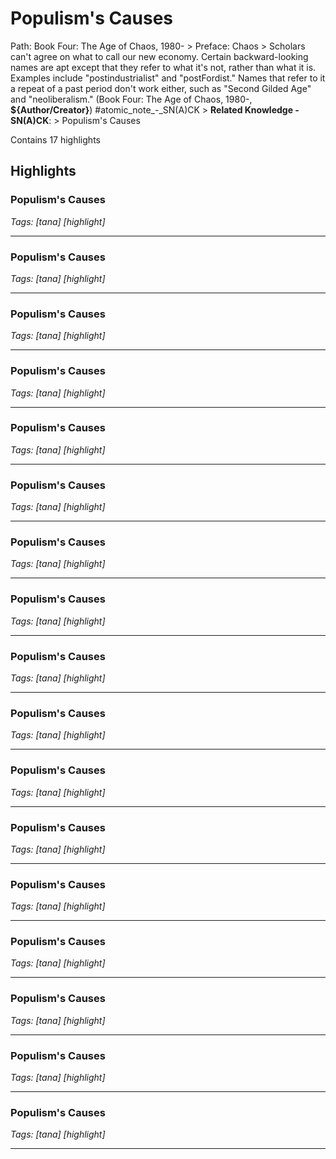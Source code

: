 # Populism's Causes

Path: Book Four: The Age of Chaos, 1980- > Preface: Chaos > Scholars can't agree on what to call our new economy. Certain backward-looking names are apt except that they refer to what it's not, rather than what it is. Examples include "postindustrialist" and "postFordist." Names that refer to it a repeat of a past period don't work either, such as "Second Gilded Age" and "neoliberalism." (Book Four: The Age of Chaos, 1980-, __${Author/Creator}__) #atomic_note_-_SN(A)CK > **Related Knowledge - SN(A)CK**: > Populism's Causes

Contains 17 highlights

## Highlights

### Populism's Causes  
*Tags: [tana] [highlight]*

---

### Populism's Causes  
*Tags: [tana] [highlight]*

---

### Populism's Causes  
*Tags: [tana] [highlight]*

---

### Populism's Causes  
*Tags: [tana] [highlight]*

---

### Populism's Causes  
*Tags: [tana] [highlight]*

---

### Populism's Causes  
*Tags: [tana] [highlight]*

---

### Populism's Causes  
*Tags: [tana] [highlight]*

---

### Populism's Causes  
*Tags: [tana] [highlight]*

---

### Populism's Causes  
*Tags: [tana] [highlight]*

---

### Populism's Causes  
*Tags: [tana] [highlight]*

---

### Populism's Causes  
*Tags: [tana] [highlight]*

---

### Populism's Causes  
*Tags: [tana] [highlight]*

---

### Populism's Causes  
*Tags: [tana] [highlight]*

---

### Populism's Causes  
*Tags: [tana] [highlight]*

---

### Populism's Causes  
*Tags: [tana] [highlight]*

---

### Populism's Causes  
*Tags: [tana] [highlight]*

---

### Populism's Causes  
*Tags: [tana] [highlight]*

---

